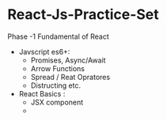 # React-Js-Practice-Set
Phase -1 Fundamental of React
* Javscript es6+:
  - Promises, Async/Await
  - Arrow Functions
  - Spread / Reat Opratores
  - Distructing etc.
* React Basics :
  - JSX component
  - 
